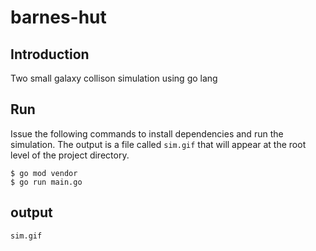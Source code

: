 # barnes-hut
## Introduction
Two small galaxy collison simulation using go lang

## Run
Issue the following commands to install dependencies and run the simulation. The output is a file called `sim.gif` that will appear at the root level of the project directory.
```
$ go mod vendor
$ go run main.go
```
## output
	sim.gif